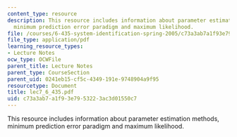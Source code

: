 ```yaml
---
content_type: resource
description: This resource includes information about parameter estimation methods,
  minimum prediction error paradigm and maximum likelihood.
file: /courses/6-435-system-identification-spring-2005/c73a3ab7a1f93e7953223ac3d01550c7_lec7_6_435.pdf
file_type: application/pdf
learning_resource_types:
- Lecture Notes
ocw_type: OCWFile
parent_title: Lecture Notes
parent_type: CourseSection
parent_uid: 0241eb15-cf5c-4349-191e-9748904a9f95
resourcetype: Document
title: lec7_6_435.pdf
uid: c73a3ab7-a1f9-3e79-5322-3ac3d01550c7
---
```

This resource includes information about parameter estimation methods, minimum prediction error paradigm and maximum likelihood.

